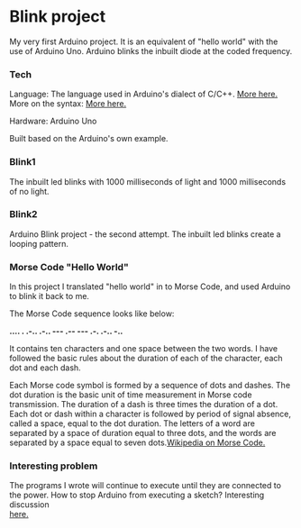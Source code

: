 # Blink project

My very first Arduino project. It is an equivalent of "hello world" with the use of Arduino Uno. Arduino blinks the inbuilt diode at the coded frequency.

### Tech

Language:
The language used in Arduino's dialect of C/C++.
<a href="https://forum.arduino.cc/index.php?topic=45492.0"> More here.</a>
More on the syntax:
<a href="https://www.arduino.cc/reference/en/#functions"> More here.</a>


Hardware:
Arduino Uno

Built based on the Arduino's own example.

### Blink1
The inbuilt led blinks with 1000 milliseconds of light and 1000 milliseconds of no light.

### Blink2
Arduino Blink project - the second attempt.
The inbuilt led blinks create a looping pattern.

### Morse Code "Hello World"
In this project I translated "hello world" in to Morse Code, and used Arduino to blink it back to me.

The Morse Code sequence looks like below:

**.... . .-.. .-.. ---     .-- --- .-. .-.. -..**

It contains ten characters and one space between the two words.
I have followed the basic rules about the duration of each of the character, each dot and each dash.

Each Morse code symbol is formed by a sequence of dots and dashes. The dot duration is the basic unit of time measurement in Morse code transmission. The duration of a dash is three times the duration of a dot. Each dot or dash within a character is followed by period of signal absence, called a space, equal to the dot duration. The letters of a word are separated by a space of duration equal to three dots, and the words are separated by a space equal to seven dots.<a href="https://en.wikipedia.org/wiki/Morse_code">Wikipedia on Morse Code.</a>


### Interesting problem
The programs I wrote will continue to execute until they are connected to the power. How to stop Arduino from executing a sketch? Interesting discussion  
<a href="https://forum.arduino.cc/index.php?topic=86630.0">here.</a>
